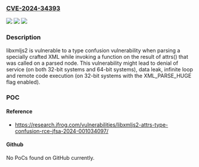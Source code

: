 ### [CVE-2024-34393](https://cve.mitre.org/cgi-bin/cvename.cgi?name=CVE-2024-34393)
![](https://img.shields.io/static/v1?label=Product&message=n%2Fa&color=blue)
![](https://img.shields.io/static/v1?label=Version&message=n%2Fa&color=blue)
![](https://img.shields.io/static/v1?label=Vulnerability&message=n%2Fa&color=brighgreen)

### Description

libxmljs2 is vulnerable to a type confusion vulnerability when parsing a specially crafted XML while invoking a function on the result of attrs() that was called on a parsed node. This vulnerability might lead to denial of service (on both 32-bit systems and 64-bit systems), data leak, infinite loop and remote code execution (on 32-bit systems with the XML_PARSE_HUGE flag enabled).

### POC

#### Reference
- https://research.jfrog.com/vulnerabilities/libxmljs2-attrs-type-confusion-rce-jfsa-2024-001034097/

#### Github
No PoCs found on GitHub currently.

